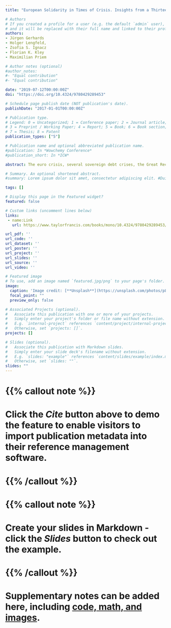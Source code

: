 ```yaml
---
title: "European Solidarity in Times of Crisis. Insights from a Thirteen-Country Survey"

# Authors
# If you created a profile for a user (e.g. the default `admin` user), write the username (folder name) here 
# and it will be replaced with their full name and linked to their profile.
authors:
- Jürgen Gerhards
- Holger Lengfeld,
- Zsofia S. Ignacz
- Florian K. Kley
- Maximilian Priem

# Author notes (optional)
#author_notes:
#- "Equal contribution"
#- "Equal contribution"

date: "2019-07-12T00:00:00Z"
doi: "https://doi.org/10.4324/9780429289453"

# Schedule page publish date (NOT publication's date).
publishDate: "2017-01-01T00:00:00Z"

# Publication type.
# Legend: 0 = Uncategorized; 1 = Conference paper; 2 = Journal article;
# 3 = Preprint / Working Paper; 4 = Report; 5 = Book; 6 = Book section;
# 7 = Thesis; 8 = Patent
publication_types: ["5"]

# Publication name and optional abbreviated publication name.
#publication: In *Wowchemy Conference*
#publication_short: In *ICW*

abstract: The euro crisis, several sovereign debt crises, the Great Recession, the refugee crisis, and Brexit have all challenged Europeans’ willingness to show solidarity with other European citizens and member states of the European Union. European Solidarity in Times of Crisis provides a clear theoretical framework to understand European solidarity for the first time. It offers a systematic empirical approach to determine the strength and causes of European solidarity. The authors distinguish between four domains of solidarity and test a set of theoretically derived criteria with a unique dataset to investigate European solidarity. Based on a survey conducted in thirteen EU member states in 2016, the empirical analysis leads to some unanticipated results. Europeans display a notably higher degree of solidarity than many politicians and social scientists have presumed so far. This especially applies to the support of people in need (welfare solidarity) and the reduction of territorial disparities between rich and poor EU countries (territorial solidarity), but also to the domain of fiscal solidarity (financial support of indebted EU countries). This optimistic view is less true for the domain of refugee solidarity. While citizens of western and southern EU countries accept the accommodation of refugees and their allocation between European countries, the majority of people in eastern European countries do not share this point of view. The book will appeal to students and scholars in fields such as comparative sociology, political science, social policy and migration research, and European studies. It is also relevant to a non-academic audience interested in the development of the European project.

# Summary. An optional shortened abstract.
#summary: Lorem ipsum dolor sit amet, consectetur adipiscing elit. #Duis posuere tellus ac convallis placerat. Proin tincidunt magna sed #ex sollicitudin condimentum.

tags: []

# Display this page in the Featured widget?
featured: false

# Custom links (uncomment lines below)
links:
 - name:Link
   url: https://www.taylorfrancis.com/books/mono/10.4324/9780429289453/european-solidarity-times-crisis-j%C3%BCrgen-gerhards-holger-lengfeld-zs%C3%B3fia-ign%C3%A1cz-florian-kley-maximilian-priem

url_pdf: ''
url_code: ''
url_dataset: ''
url_poster: ''
url_project: ''
url_slides: ''
url_source: ''
url_video: ''

# Featured image
# To use, add an image named `featured.jpg/png` to your page's folder. 
image:
  caption: 'Image credit: [**Unsplash**](https://unsplash.com/photos/pLCdAaMFLTE)'
  focal_point: ""
  preview_only: false

# Associated Projects (optional).
#   Associate this publication with one or more of your projects.
#   Simply enter your project's folder or file name without extension.
#   E.g. `internal-project` references `content/project/internal-project/index.md`.
#   Otherwise, set `projects: []`.
projects: []

# Slides (optional).
#   Associate this publication with Markdown slides.
#   Simply enter your slide deck's filename without extension.
#   E.g. `slides: "example"` references `content/slides/example/index.md`.
#   Otherwise, set `slides: ""`.
slides: ""
---
```


# {{% callout note %}}
# Click the *Cite* button above to demo the feature to enable visitors to import publication metadata into their reference management software.
# {{% /callout %}}

# {{% callout note %}}
# Create your slides in Markdown - click the *Slides* button to check out the example.
# {{% /callout %}}

# Supplementary notes can be added here, including [code, math, and images](https://wowchemy.com/docs/writing-markdown-latex/).
